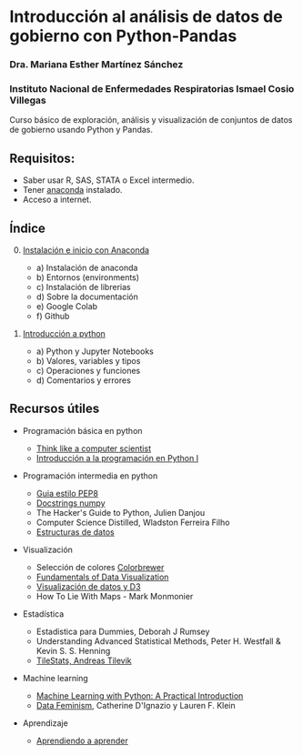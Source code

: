 # Introducción al análisis de datos de gobierno con Python-Pandas
### Dra. Mariana Esther Martínez Sánchez
### Instituto Nacional de Enfermedades Respiratorias Ismael Cosio Villegas

Curso básico de exploración, análisis y visualización de conjuntos de datos de gobierno usando Python y Pandas.



## Requisitos:
* Saber usar R, SAS, STATA o Excel intermedio.
* Tener [anaconda](https://www.anaconda.com/distribution/) instalado.
* Acceso a internet.


## Índice

0. [Instalación e inicio con Anaconda](./CP1-Instalacion.md)
    - a) Instalación de anaconda
    - b) Entornos (environments)
    - c) Instalación de librerias
    - d) Sobre la documentación
    - e) Google Colab
    - f) Github

1. [Introducción a python](./CP2-Introduccion.ipynb)
    - a) Python y Jupyter Notebooks
    - b) Valores, variables y tipos
    - c) Operaciones y funciones
    - d) Comentarios y errores





## Recursos útiles
* Programación básica en python
    * [Think like a computer scientist](https://greenteapress.com/wp/think-python/)
    * [Introducción a la programación en Python I]( https://www.coursera.org/learn/aprendiendo-programar-python)

* Programación intermedia en python
    * [Guia estilo PEP8](https://pep8.org/)
    * [Docstrings numpy](https://sphinxcontrib-napoleon.readthedocs.io/en/latest/example_numpy.html)
    * The Hacker's Guide to Python, Julien Danjou
    * Computer Science Distilled, Wladston Ferreira Filho
    * [Estructuras de datos](https://classroom.udacity.com/courses/ud513)

* Visualización
    * Selección de colores [Colorbrewer](http://colorbrewer2.org/)
    * [Fundamentals of Data Visualization](https://serialmentor.com/dataviz/)
    * [Visualización de datos y D3](https://classroom.udacity.com/courses/ud507)
    * How To Lie With Maps - Mark Monmonier 

* Estadística
    * Estadistica para Dummies, Deborah J Rumsey
    * Understanding Advanced Statistical Methods,  Peter H. Westfall & Kevin S. S. Henning
    * [TileStats, Andreas Tilevik](https://www.tilestats.com/videos/)

* Machine learning
    * [Machine Learning with Python: A Practical Introduction](https://www.edx.org/course/machine-learning-with-python-a-practical-introduct)
    * [Data Feminism](https://data-feminism.mitpress.mit.edu/), Catherine D'Ignazio y Lauren F. Klein 

* Aprendizaje 
    * [Aprendiendo a aprender](https://www.coursera.org/learn/learning-how-to-learn)
